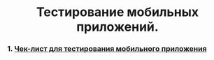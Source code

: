 <h1 align="center"> 
Тестирование мобильных приложений.
</h1>

### 1. [Чек-лист для тестирования мобильного приложения](https://docs.google.com/spreadsheets/d/10Y5M6kecHsre1UiEqeH8EF2xj-wXUtwGev3Wq0SJvSM/edit?gid=0#gid=0)
